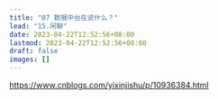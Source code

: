```yaml
---
title: "07 数据中台在说什么？"
lead: "15.闲聊"
date: 2023-04-22T12:52:56+08:00
lastmod: 2023-04-22T12:52:56+08:00
draft: false
images: []
---
```


https://www.cnblogs.com/yixinjishu/p/10936384.html
